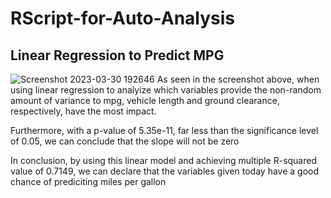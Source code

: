 # RScript-for-Auto-Analysis

## Linear Regression to Predict MPG

![Screenshot 2023-03-30 192646](https://user-images.githubusercontent.com/116928193/229011434-8049e1dc-3106-4064-a01f-e772fc7b0be8.png)
As seen in the screenshot above, when using linear regression to analyize which variables provide the non-random amount of variance to mpg, vehicle length and ground clearance, respectively, have the most impact.

Furthermore, with a p-value of 5.35e-11, far less than the significance level of 0.05, we can conclude that the slope will not be zero

In conclusion, by using this linear model and achieving multiple R-squared value of 0.7149, we can declare that the variables given today have a good chance of prediciting miles per gallon
